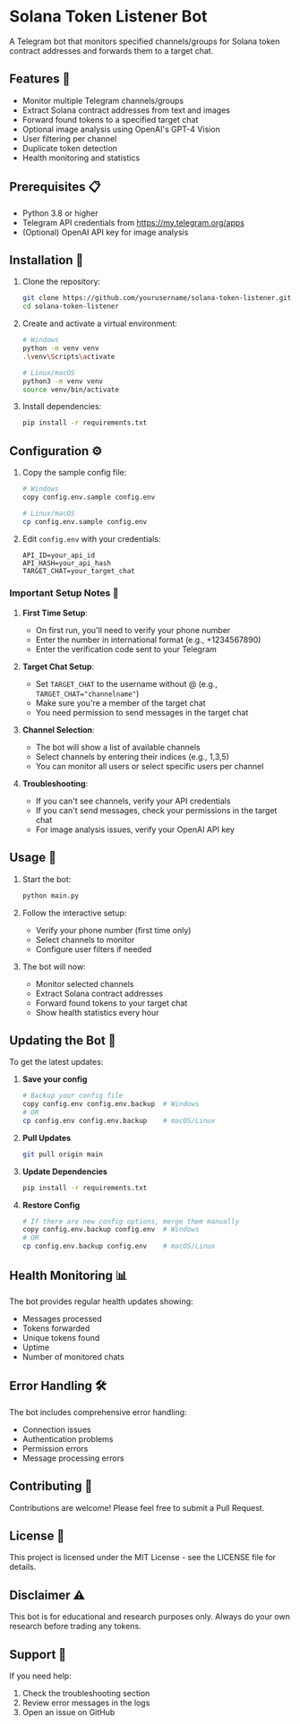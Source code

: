# Solana Token Listener Bot

A Telegram bot that monitors specified channels/groups for Solana token contract addresses and forwards them to a target chat.

## Features 🌟

- Monitor multiple Telegram channels/groups
- Extract Solana contract addresses from text and images
- Forward found tokens to a specified target chat
- Optional image analysis using OpenAI's GPT-4 Vision
- User filtering per channel
- Duplicate token detection
- Health monitoring and statistics

## Prerequisites 📋

- Python 3.8 or higher
- Telegram API credentials from https://my.telegram.org/apps
- (Optional) OpenAI API key for image analysis

## Installation 🚀

1. Clone the repository:
   ```bash
   git clone https://github.com/yourusername/solana-token-listener.git
   cd solana-token-listener
   ```

2. Create and activate a virtual environment:
   ```bash
   # Windows
   python -m venv venv
   .\venv\Scripts\activate

   # Linux/macOS
   python3 -m venv venv
   source venv/bin/activate
   ```

3. Install dependencies:
   ```bash
   pip install -r requirements.txt
   ```

## Configuration ⚙️

1. Copy the sample config file:
   ```bash
   # Windows
   copy config.env.sample config.env
   
   # Linux/macOS
   cp config.env.sample config.env
   ```

2. Edit `config.env` with your credentials:
   ```env
   API_ID=your_api_id
   API_HASH=your_api_hash
   TARGET_CHAT=your_target_chat
   ```

### Important Setup Notes 📝

1. **First Time Setup**:
   - On first run, you'll need to verify your phone number
   - Enter the number in international format (e.g., +1234567890)
   - Enter the verification code sent to your Telegram

2. **Target Chat Setup**:
   - Set `TARGET_CHAT` to the username without @ (e.g., `TARGET_CHAT="channelname"`)
   - Make sure you're a member of the target chat
   - You need permission to send messages in the target chat

3. **Channel Selection**:
   - The bot will show a list of available channels
   - Select channels by entering their indices (e.g., 1,3,5)
   - You can monitor all users or select specific users per channel

4. **Troubleshooting**:
   - If you can't see channels, verify your API credentials
   - If you can't send messages, check your permissions in the target chat
   - For image analysis issues, verify your OpenAI API key

## Usage 🎯

1. Start the bot:
   ```bash
   python main.py
   ```

2. Follow the interactive setup:
   - Verify your phone number (first time only)
   - Select channels to monitor
   - Configure user filters if needed

3. The bot will now:
   - Monitor selected channels
   - Extract Solana contract addresses
   - Forward found tokens to your target chat
   - Show health statistics every hour

## Updating the Bot 🔄

To get the latest updates:

1. **Save your config**
   ```bash
   # Backup your config file
   copy config.env config.env.backup  # Windows
   # OR
   cp config.env config.env.backup    # macOS/Linux
   ```

2. **Pull Updates**
   ```bash
   git pull origin main
   ```

3. **Update Dependencies**
   ```bash
   pip install -r requirements.txt
   ```

4. **Restore Config**
   ```bash
   # If there are new config options, merge them manually
   copy config.env.backup config.env  # Windows
   # OR
   cp config.env.backup config.env    # macOS/Linux
   ```

## Health Monitoring 📊

The bot provides regular health updates showing:
- Messages processed
- Tokens forwarded
- Unique tokens found
- Uptime
- Number of monitored chats

## Error Handling 🛠️

The bot includes comprehensive error handling:
- Connection issues
- Authentication problems
- Permission errors
- Message processing errors

## Contributing 🤝

Contributions are welcome! Please feel free to submit a Pull Request.

## License 📄

This project is licensed under the MIT License - see the LICENSE file for details.

## Disclaimer ⚠️

This bot is for educational and research purposes only. Always do your own research before trading any tokens.

## Support 💬

If you need help:
1. Check the troubleshooting section
2. Review error messages in the logs
3. Open an issue on GitHub
  